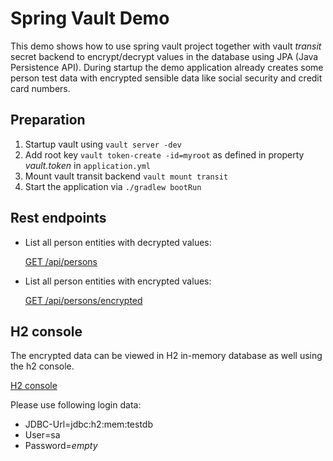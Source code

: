 # Spring Vault Demo
This demo shows how to use spring vault project together with vault _transit_ secret backend
to encrypt/decrypt values in the database using JPA (Java Persistence API).
During startup the demo application already creates some person test data with encrypted
sensible data like social security and credit card numbers.

## Preparation

1. Startup vault using `vault server -dev`
2. Add root key `vault token-create -id=myroot` as defined in property _vault.token_ in `application.yml`
3. Mount vault transit backend `vault mount transit`
4. Start the application via `./gradlew bootRun`

## Rest endpoints

* List all person entities with decrypted values:

  [GET /api/persons](http://localhost:8080/api/persons)

* List all person entities with encrypted values:

  [GET /api/persons/encrypted](http://localhost:8080/api/persons/encrypted)
  
## H2 console  

The encrypted data can be viewed in H2 in-memory database as well using the h2 console.

[H2 console](http://localhost:8080/h2-console)

Please use following login data:

* JDBC-Url=jdbc:h2:mem:testdb
* User=sa
* Password=_empty_
